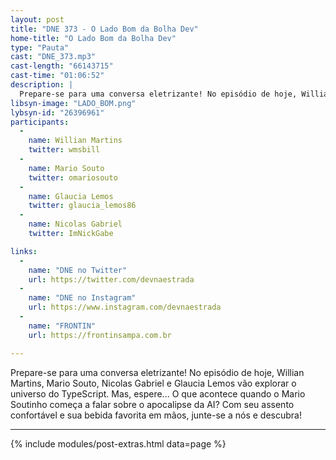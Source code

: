 ```yaml
---
layout: post
title: "DNE 373 - O Lado Bom da Bolha Dev"
home-title: "O Lado Bom da Bolha Dev"
type: "Pauta"
cast: "DNE_373.mp3"
cast-length: "66143715"
cast-time: "01:06:52"
description: | 
  Prepare-se para uma conversa eletrizante! No episódio de hoje, Willian Martins, Mario Souto, Nicolas Gabriel e Glaucia Lemos vão explorar o universo do TypeScript. Mas, espere... O que acontece quando o Mario Soutinho começa a falar sobre o apocalipse da AI? Com seu assento confortável e sua bebida favorita em mãos, junte-se a nós e descubra! 
libsyn-image: "LADO_BOM.png"
lybsyn-id: "26396961"
participants:
  -
    name: Willian Martins
    twitter: wmsbill
  -
    name: Mario Souto
    twitter: omariosouto
  -
    name: Glaucia Lemos
    twitter: glaucia_lemos86
  -
    name: Nicolas Gabriel
    twitter: ImNickGabe

links:
  -
    name: "DNE no Twitter"
    url: https://twitter.com/devnaestrada
  -
    name: "DNE no Instagram"
    url: https://www.instagram.com/devnaestrada
  -
    name: "FRONTIN"
    url: https://frontinsampa.com.br

---
```


Prepare-se para uma conversa eletrizante! No episódio de hoje, Willian Martins, Mario Souto, Nicolas Gabriel e Glaucia Lemos vão explorar o universo do TypeScript. Mas, espere... O que acontece quando o Mario Soutinho começa a falar sobre o apocalipse da AI? Com seu assento confortável e sua bebida favorita em mãos, junte-se a nós e descubra!

---

{% include modules/post-extras.html data=page %}
